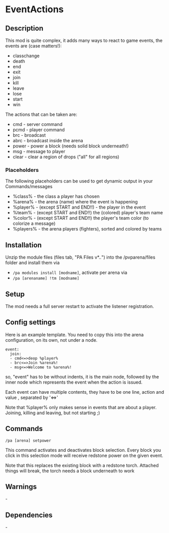 # EventActions

## Description

This mod is quite complex, it adds many ways to react to game events, the events are (case matters!):

- classchange
- death
- end
- exit
- join
- kill
- leave
- lose
- start
- win

The actions that can be taken are:

- cmd \- server command
- pcmd \- player command
- brc \- broadcast
- abrc \- broadcast inside the arena
- power \- power a block (needs solid block underneath!)
- msg \- message to player
- clear \- clear a region of drops ("all" for all regions) 

### Placeholders

The following placeholders can be used to get dynamic output in your Commands/messages

- %class% \- the class a player has chosen
- %arena% \- the arena (name) where the event is happening
- %player% \- (except START and END!!) \- the player in the event
- %team% \- (except START and END!!) the (colored) player's team name
- %color% \- (except START and END!!) the player's team color (to colorize a message)
- %players% \- the arena players (fighters), sorted and colored by teams


## Installation

Unzip the module files (files tab, "PA Files v*.*.*") into the /pvparena/files folder and install them via

- `/pa modules install [modname]`, activate per arena via
- `/pa [arenaname] !tm [modname]`

## Setup

The mod needs a full server restart to activate the listener registration.

## Config settings

Here is an example template. You need to copy this into the arena configuration, on its own, not under a node.
```
event:
  join:
  - cmd<=>deop %player%
  - brc<=>Join %arena%!
  - msg<=>Welcome to %arena%!
```

so, "event" has to be without indents, it is the main node, followed by the inner node which represents the event when the action is issued.

Each event can have multiple contents, they have to be one line, action and value , separated by '<=>'

Note that %player% only makes sense in events that are about a player. Joining, killing and leaving, but not starting ;)

## Commands

`/pa [arena] setpower`

This command activates and deactivates block selection. Every block you click in this selection mode will receive redstone power on the given event. 

Note that this replaces the existing block with a redstone torch. Attached things will break, the torch needs a block underneath to work

## Warnings

\-

## Dependencies

\-
